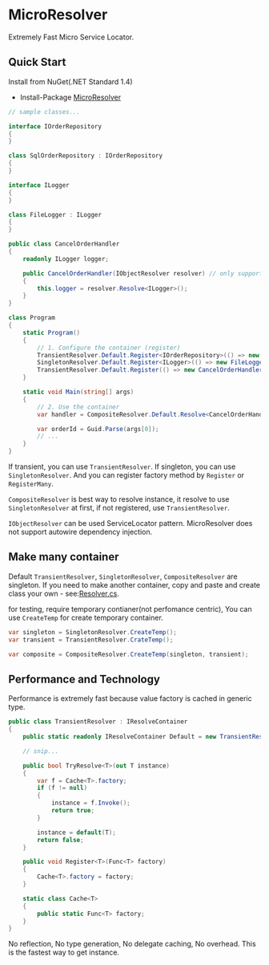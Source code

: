 MicroResolver
===
Extremely Fast Micro Service Locator.

Quick Start
---
Install from NuGet(.NET Standard 1.4)

* Install-Package [MicroResolver](https://www.nuget.org/packages/MicroResolver)

```csharp
// sample classes...

interface IOrderRepository
{
}

class SqlOrderRepository : IOrderRepository
{
}

interface ILogger
{
}

class FileLogger : ILogger
{
}

public class CancelOrderHandler
{
    readonly ILogger logger;

    public CancelOrderHandler(IObjectResolver resolver) // only supports service locator
    {
        this.logger = resolver.Resolve<ILogger>();
    }
}

class Program
{
    static Program()
    {
        // 1. Configure the container (register)
        TransientResolver.Default.Register<IOrderRepository>(() => new SqlOrderRepository());
        SingletonResolver.Default.Register<ILogger>(() => new FileLogger());
        TransientResolver.Default.Register(() => new CancelOrderHandler(CompositeResolver.Default));
    }

    static void Main(string[] args)
    {
        // 2. Use the container
        var handler = CompositeResolver.Default.Resolve<CancelOrderHandler>();

        var orderId = Guid.Parse(args[0]);
        // ...
    }
}
```

If transient, you can use `TransientResolver`. If singleton, you can use `SingletonResolver`. And you can register factory method by `Register` or `RegisterMany`.

`CompositeResolver` is best way to resolve instance, it resolve to use `SingletonResolver` at first, if not registered, use `TransientResolver`.

`IObjectResolver` can be used ServiceLocator pattern. MicroResolver does not support autowire dependency injection.

Make many container
---
Default `TransientResolver`, `SingletonResolver`, `CompositeResolver` are singleton. If you need to make another container, copy and paste and create class your own - see:[Resolver.cs](https://github.com/neuecc/MicroResolver/blob/master/Resolver.cs#L106-L239).

for testing, require temporary contianer(not perfomance centric), You can use `CreateTemp` for create temporary container.

```csharp
var singleton = SingletonResolver.CreateTemp();
var transient = TransientResolver.CrateTemp();

var composite = CompositeResolver.CreateTemp(singleton, transient);
```

Performance and Technology
---
Performance is extremely fast because value factory is cached in generic type.

```csharp
public class TransientResolver : IResolveContainer
{
    public static readonly IResolveContainer Default = new TransientResolver();

    // snip...

    public bool TryResolve<T>(out T instance)
    {
        var f = Cache<T>.factory;
        if (f != null)
        {
            instance = f.Invoke();
            return true;
        }

        instance = default(T);
        return false;
    }

    public void Register<T>(Func<T> factory)
    {
        Cache<T>.factory = factory;
    }

    static class Cache<T>
    {
        public static Func<T> factory;
    }
}
```

No reflection, No type generation, No delegate caching, No overhead. This is the fastest way to get instance.
